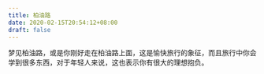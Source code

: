 ```yaml
---
title: 柏油路
date: 2020-02-15T20:54:12+08:00
draft: false
---
```


梦见柏油路，或是你刚好走在柏油路上面，这是愉快旅行的象征，而且旅行中你会学到很多东西，对于年轻人来说，这也表示你有很大的理想抱负。